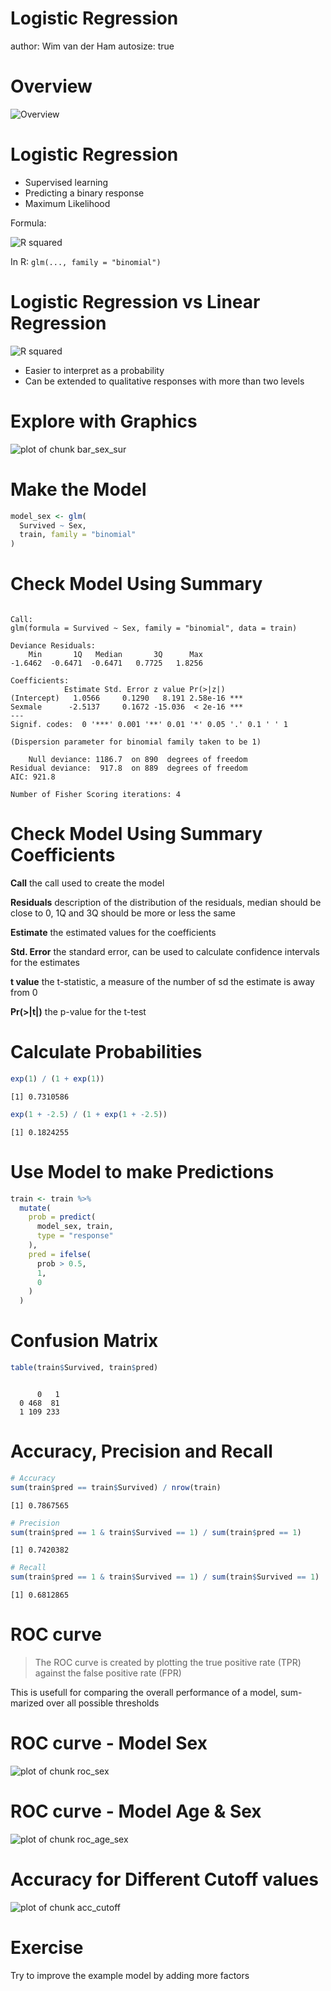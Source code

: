 Logistic Regression
========================================================
author: Wim van der Ham
autosize: true

Overview
========================================================

![Overview](./model_schema.jpg)

Logistic Regression
========================================================

- Supervised learning
- Predicting a binary response
- Maximum Likelihood

Formula:

![R squared](./formula.jpg)

In R: `glm(..., family = "binomial")`

Logistic Regression vs Linear Regression
========================================================

![R squared](./lm_vs_lg.jpg)

- Easier to interpret as a probability
- Can be extended to qualitative responses with more than two levels

Explore with Graphics
========================================================

![plot of chunk bar_sex_sur](log_reg-figure/bar_sex_sur-1.png)

Make the Model
========================================================


```r
model_sex <- glm(
  Survived ~ Sex, 
  train, family = "binomial"
) 
```

Check Model Using Summary
========================================================


```

Call:
glm(formula = Survived ~ Sex, family = "binomial", data = train)

Deviance Residuals: 
    Min       1Q   Median       3Q      Max  
-1.6462  -0.6471  -0.6471   0.7725   1.8256  

Coefficients:
            Estimate Std. Error z value Pr(>|z|)    
(Intercept)   1.0566     0.1290   8.191 2.58e-16 ***
Sexmale      -2.5137     0.1672 -15.036  < 2e-16 ***
---
Signif. codes:  0 '***' 0.001 '**' 0.01 '*' 0.05 '.' 0.1 ' ' 1

(Dispersion parameter for binomial family taken to be 1)

    Null deviance: 1186.7  on 890  degrees of freedom
Residual deviance:  917.8  on 889  degrees of freedom
AIC: 921.8

Number of Fisher Scoring iterations: 4
```

Check Model Using Summary Coefficients
========================================================

**Call** the call used to create the model

**Residuals** description of the distribution of the residuals, median should be close to 0, 1Q and 3Q should be more or less the same

**Estimate** the estimated values for the coefficients

**Std. Error** the standard error, can be used to calculate confidence intervals for the estimates

**t value** the t-statistic, a measure of the number of sd the estimate is away from 0

**Pr(>|t|)** the p-value for the t-test

Calculate Probabilities
========================================================


```r
exp(1) / (1 + exp(1))
```

```
[1] 0.7310586
```

```r
exp(1 + -2.5) / (1 + exp(1 + -2.5))
```

```
[1] 0.1824255
```

<!-- Check Model Using Summary Coefficients -->
<!-- ======================================================== -->

<!-- **Null deviance** how well the Null model fits the data -->

<!-- **Residual deviance** how well the proposed model fits the data -->

<!-- ```{r} -->
<!-- p_value <- pchisq( -->
<!--   1186.7 - 917.8, 1,  -->
<!--   lower.tail = FALSE -->
<!-- ) -->
<!-- p_value -->
<!-- ``` -->

Use Model to make Predictions
========================================================


```r
train <- train %>%
  mutate(
    prob = predict(
      model_sex, train,
      type = "response"
    ),
    pred = ifelse(
      prob > 0.5, 
      1, 
      0
    )
  )
```

Confusion Matrix 
========================================================


```r
table(train$Survived, train$pred)
```

```
   
      0   1
  0 468  81
  1 109 233
```

Accuracy, Precision and Recall
========================================================


```r
# Accuracy
sum(train$pred == train$Survived) / nrow(train)
```

```
[1] 0.7867565
```

```r
# Precision
sum(train$pred == 1 & train$Survived == 1) / sum(train$pred == 1)
```

```
[1] 0.7420382
```

```r
# Recall
sum(train$pred == 1 & train$Survived == 1) / sum(train$Survived == 1)
```

```
[1] 0.6812865
```

ROC curve
========================================================

> The ROC curve is created by plotting the true positive rate (TPR) against the false positive rate (FPR)

This is usefull for comparing the overall performance of a model, sum-
marized over all possible thresholds

ROC curve - Model Sex
========================================================

![plot of chunk roc_sex](log_reg-figure/roc_sex-1.png)

ROC curve - Model Age & Sex
========================================================

![plot of chunk roc_age_sex](log_reg-figure/roc_age_sex-1.png)

Accuracy for Different Cutoff values
========================================================

![plot of chunk acc_cutoff](log_reg-figure/acc_cutoff-1.png)

Exercise
========================================================

Try to improve the example model by adding more factors
